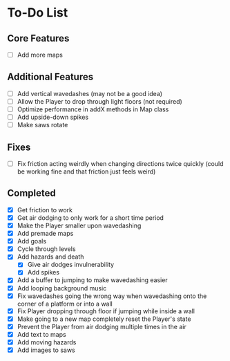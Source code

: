# To-Do List

## Core Features

- [ ] Add more maps

## Additional Features

- [ ] Add vertical wavedashes (may not be a good idea)
- [ ] Allow the Player to drop through light floors (not required)
- [ ] Optimize performance in addX methods in Map class
- [ ] Add upside-down spikes
- [ ] Make saws rotate

## Fixes

- [ ] Fix friction acting weirdly when changing directions twice quickly (could be working fine and that friction just feels weird)

## Completed

- [x] Get friction to work
- [x] Get air dodging to only work for a short time period
- [x] Make the Player smaller upon wavedashing
- [x] Add premade maps
- [x] Add goals
- [x] Cycle through levels
- [x] Add hazards and death
  - [x] Give air dodges invulnerability
  - [x] Add spikes
- [x] Add a buffer to jumping to make wavedashing easier
- [x] Add looping background music
- [x] Fix wavedashes going the wrong way when wavedashing onto the corner of a platform or into a wall
- [x] Fix Player dropping through floor if jumping while inside a wall
- [x] Make going to a new map completely reset the Player's state
- [x] Prevent the Player from air dodging multiple times in the air
- [x] Add text to maps
- [x] Add moving hazards
- [x] Add images to saws
